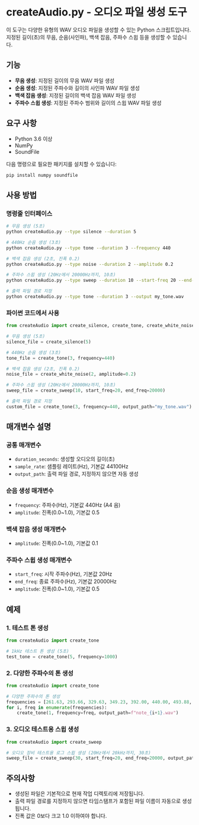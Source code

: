 # createAudio.py - 오디오 파일 생성 도구

이 도구는 다양한 유형의 WAV 오디오 파일을 생성할 수 있는 Python 스크립트입니다. 지정된 길이(초)의 무음, 순음(사인파), 백색 잡음, 주파수 스윕 등을 생성할 수 있습니다.

## 기능

- **무음 생성**: 지정된 길이의 무음 WAV 파일 생성
- **순음 생성**: 지정된 주파수와 길이의 사인파 WAV 파일 생성
- **백색 잡음 생성**: 지정된 길이의 백색 잡음 WAV 파일 생성
- **주파수 스윕 생성**: 지정된 주파수 범위와 길이의 스윕 WAV 파일 생성

## 요구 사항

- Python 3.6 이상
- NumPy
- SoundFile

다음 명령으로 필요한 패키지를 설치할 수 있습니다:

```bash
pip install numpy soundfile
```

## 사용 방법

### 명령줄 인터페이스

```bash
# 무음 생성 (5초)
python createAudio.py --type silence --duration 5

# 440Hz 순음 생성 (3초)
python createAudio.py --type tone --duration 3 --frequency 440

# 백색 잡음 생성 (2초, 진폭 0.2)
python createAudio.py --type noise --duration 2 --amplitude 0.2

# 주파수 스윕 생성 (20Hz에서 20000Hz까지, 10초)
python createAudio.py --type sweep --duration 10 --start-freq 20 --end-freq 20000

# 출력 파일 경로 지정
python createAudio.py --type tone --duration 3 --output my_tone.wav
```

### 파이썬 코드에서 사용

```python
from createAudio import create_silence, create_tone, create_white_noise, create_sweep

# 무음 생성 (5초)
silence_file = create_silence(5)

# 440Hz 순음 생성 (3초)
tone_file = create_tone(3, frequency=440)

# 백색 잡음 생성 (2초, 진폭 0.2)
noise_file = create_white_noise(2, amplitude=0.2)

# 주파수 스윕 생성 (20Hz에서 20000Hz까지, 10초)
sweep_file = create_sweep(10, start_freq=20, end_freq=20000)

# 출력 파일 경로 지정
custom_file = create_tone(3, frequency=440, output_path="my_tone.wav")
```

## 매개변수 설명

### 공통 매개변수

- `duration_seconds`: 생성할 오디오의 길이(초)
- `sample_rate`: 샘플링 레이트(Hz), 기본값 44100Hz
- `output_path`: 출력 파일 경로, 지정하지 않으면 자동 생성

### 순음 생성 매개변수

- `frequency`: 주파수(Hz), 기본값 440Hz (A4 음)
- `amplitude`: 진폭(0.0~1.0), 기본값 0.5

### 백색 잡음 생성 매개변수

- `amplitude`: 진폭(0.0~1.0), 기본값 0.1

### 주파수 스윕 생성 매개변수

- `start_freq`: 시작 주파수(Hz), 기본값 20Hz
- `end_freq`: 종료 주파수(Hz), 기본값 20000Hz
- `amplitude`: 진폭(0.0~1.0), 기본값 0.5

## 예제

### 1. 테스트 톤 생성

```python
from createAudio import create_tone

# 1kHz 테스트 톤 생성 (5초)
test_tone = create_tone(5, frequency=1000)
```

### 2. 다양한 주파수의 톤 생성

```python
from createAudio import create_tone

# 다양한 주파수의 톤 생성
frequencies = [261.63, 293.66, 329.63, 349.23, 392.00, 440.00, 493.88, 523.25]  # C4부터 C5까지
for i, freq in enumerate(frequencies):
    create_tone(1, frequency=freq, output_path=f"note_{i+1}.wav")
```

### 3. 오디오 테스트용 스윕 생성

```python
from createAudio import create_sweep

# 오디오 장비 테스트용 로그 스윕 생성 (20Hz에서 20kHz까지, 30초)
sweep_file = create_sweep(30, start_freq=20, end_freq=20000, output_path="audio_test_sweep.wav")
```

## 주의사항

- 생성된 파일은 기본적으로 현재 작업 디렉토리에 저장됩니다.
- 출력 파일 경로를 지정하지 않으면 타임스탬프가 포함된 파일 이름이 자동으로 생성됩니다.
- 진폭 값은 0보다 크고 1.0 이하여야 합니다. 
